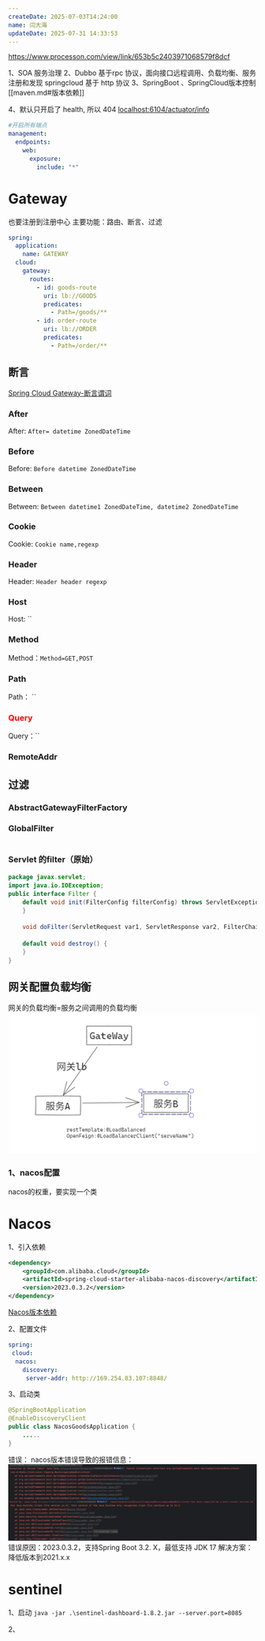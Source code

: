 ```yaml
---
createDate: 2025-07-03T14:24:00
name: 闫大海
updateDate: 2025-07-31 14:33:53
---
```

https://www.processon.com/view/link/653b5c2403971068579f8dcf

1、SOA 服务治理
2、Dubbo 基于rpc 协议，面向接口远程调用、负载均衡、服务注册和发现
	springcloud 基于 http 协议
3、SpringBoot 、SpringCloud版本控制
[[maven.md#版本依赖]]



4、默认只开启了 health, 所以 404 
[localhost:6104/actuator/info](http://localhost:6104/actuator/info)
```yml 开启所有端点
#开启所有端点  
management:  
  endpoints:  
    web:  
      exposure:  
        include: "*"
```


# Gateway 
也要注册到注册中心
主要功能：路由、断言、过滤
```yml title="多模块配置"
spring:  
  application:  
    name: GATEWAY  
  cloud:  
    gateway:  
      routes:  
        - id: goods-route  
          uri: lb://GOODS  
          predicates:  
            - Path=/goods/**  
        - id: order-route  
          uri: lb://ORDER  
          predicates:  
            - Path=/order/**
```
## 断言
[Spring Cloud Gateway-断言谓词](https://docs.spring.io/spring-cloud-gateway/docs/3.1.9/reference/html/#the-after-route-predicate-factory)
### After
After: `After= datetime ZonedDateTime`
### Before
Before: `Before datetime ZonedDateTime`
### Between
Between: `Between datetime1 ZonedDateTime, datetime2 ZonedDateTime`
### Cookie
Cookie: `Cookie name,regexp`
### Header
Header:  `Header header regexp`
### Host
Host: ``
### Method
Method：`Method=GET,POST`
### Path
Path： ``
### <font color="#ff0000">Query</font>
Query：``
### RemoteAddr

## 过滤
### AbstractGatewayFilterFactory
### GlobalFilter
```
```

### Servlet 的filter（原始）
```java
package javax.servlet;
import java.io.IOException;
public interface Filter {  
    default void init(FilterConfig filterConfig) throws ServletException {  
    }  
  
    void doFilter(ServletRequest var1, ServletResponse var2, FilterChain var3) throws IOException, ServletException;  
  
    default void destroy() {  
    }  
}
```

## 网关配置负载均衡
网关的负载均衡=服务之间调用的负载均衡
![image.png|600](https://raw.githubusercontent.com/ydh1cnn6/pic/master/2025-07-31-202507311450201.png)
### 1、nacos配置
nacos的权重，要实现一个类


# Nacos
1、引入依赖
```xml
<dependency>  
    <groupId>com.alibaba.cloud</groupId>  
    <artifactId>spring-cloud-starter-alibaba-nacos-discovery</artifactId>  
    <version>2023.0.3.2</version>  
</dependency>
```
 [Nacos版本依赖](BigSea/后端/微服务/Nacos.md#版本依赖)
 
2、配置文件
```yml
spring:
 cloud:  
  nacos:  
    discovery:  
     server-addr: http://169.254.83.107:8848/
```

3、启动类
```java
@SpringBootApplication
@EnableDiscoveryClient
public class NacosGoodsApplication {
	.....
}
```



错误：
nacos版本错误导致的报错信息：
![nacos版本错误导致的报错信息](https://raw.githubusercontent.com/ydh1cnn6/pic/master/2025-07-22-202507221738167.png)
错误原因：2023.0.3.2，支持Spring Boot 3.2. X，最低支持 JDK 17
解决方案：降低版本到2021.x.x




# sentinel

1、启动
`java -jar .\sentinel-dashboard-1.8.2.jar --server.port=8085`

2、

